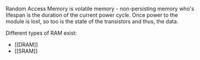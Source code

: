Random Access Memory is volatile memory - non-persisting memory who's lifespan is the duration of the current power cycle. Once power to the module is lost, so too is the state of the transistors and thus, the data.

Different types of RAM exist:
- [[DRAM]]
- [[SRAM]]